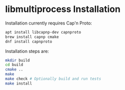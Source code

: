 # libmultiprocess Installation

Installation currently requires Cap'n Proto:

```sh
apt install libcapnp-dev capnproto
brew install capnp cmake
dnf install capnproto
```

Installation steps are:

```sh
mkdir build
cd build
cmake ..
make
make check # Optionally build and run tests
make install
```
